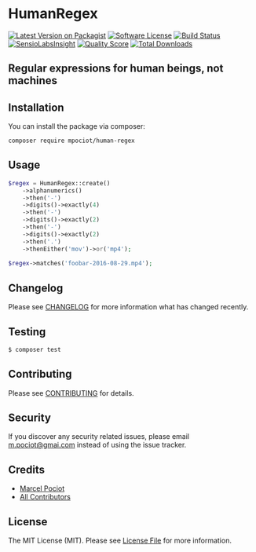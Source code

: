 # HumanRegex

[![Latest Version on Packagist](https://img.shields.io/packagist/v/mpociot/human-regex.svg?style=flat-square)](https://packagist.org/packages/mpociot/human-regex)
[![Software License](https://img.shields.io/badge/license-MIT-brightgreen.svg?style=flat-square)](LICENSE.md)
[![Build Status](https://img.shields.io/travis/mpociot/human-regex/master.svg?style=flat-square)](https://travis-ci.org/mpociot/human-regex)
[![SensioLabsInsight](https://img.shields.io/sensiolabs/i/bd7f1aee-d735-4ee4-af5a-b40b905b5ab8.svg?style=flat-square)](https://insight.sensiolabs.com/projects/bd7f1aee-d735-4ee4-af5a-b40b905b5ab8)
[![Quality Score](https://img.shields.io/scrutinizer/g/mpociot/human-regex.svg?style=flat-square)](https://scrutinizer-ci.com/g/mpociot/human-regex)
[![Total Downloads](https://img.shields.io/packagist/dt/mpociot/human-regex.svg?style=flat-square)](https://packagist.org/packages/mpociot/human-regex)

## Regular expressions for human beings, not machines

## Installation

You can install the package via composer:

``` bash
composer require mpociot/human-regex
```

## Usage

``` php
$regex = HumanRegex::create()
    ->alphanumerics()
    ->then('-')
    ->digits()->exactly(4)
    ->then('-')
    ->digits()->exactly(2)
    ->then('-')
    ->digits()->exactly(2)
    ->then('.')
    ->thenEither('mov')->or('mp4');
    
$regex->matches('foobar-2016-08-29.mp4');
```

## Changelog

Please see [CHANGELOG](CHANGELOG.md) for more information what has changed recently.

## Testing

``` bash
$ composer test
```

## Contributing

Please see [CONTRIBUTING](CONTRIBUTING.md) for details.

## Security

If you discover any security related issues, please email m.pociot@gmai.com instead of using the issue tracker.

## Credits

- [Marcel Pociot](https://github.com/mpociot)
- [All Contributors](../../contributors)

## License

The MIT License (MIT). Please see [License File](LICENSE.md) for more information.
